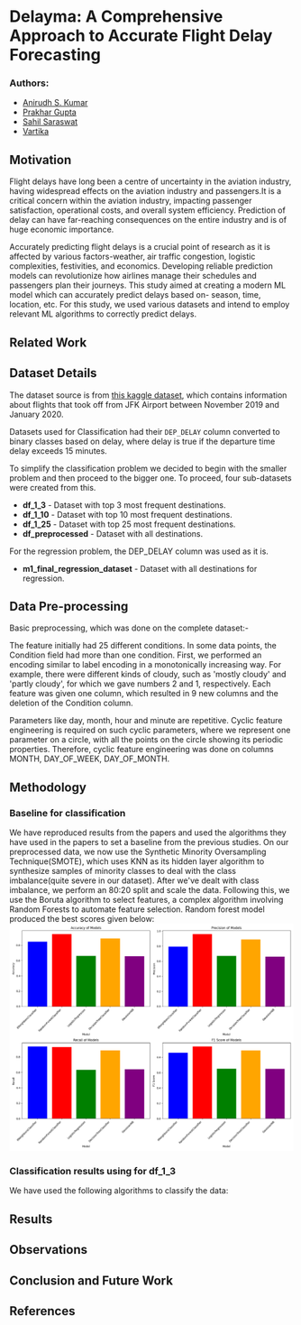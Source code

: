 # Delayma: A Comprehensive Approach to Accurate Flight Delay Forecasting

### Authors:
- [Anirudh S. Kumar](https://github.com/Anirudh-S-Kumar)
- [Prakhar Gupta](https://github.com/Prakhar-Gupta-03)
- [Sahil Saraswat](https://github.com/sahilence)
- [Vartika](https://github.com/Vartika2401)

## Motivation
Flight delays have long been a centre of uncertainty in the aviation industry, having widespread effects on the aviation industry and passengers.It is a critical concern within the aviation industry, impacting passenger satisfaction, operational costs, and overall system efficiency. Prediction of delay can have far-reaching consequences on the entire industry and is of huge economic importance. 

Accurately predicting flight delays is a crucial point of research as it is affected by various factors-weather, air traffic congestion, logistic complexities, festivities, and economics. Developing reliable prediction models can revolutionize how airlines manage their schedules and passengers plan their journeys. This study aimed at creating a modern ML model which can accurately predict delays based on- season, time, location, etc. For this study, we used various datasets and intend to employ relevant ML algorithms to correctly predict delays. 

## Related Work

## Dataset Details
The dataset source is from [this kaggle dataset](https://www.kaggle.com/datasets/threnjen/2019-airline-delays-and-cancellations), which contains information about flights that took off from JFK Airport between November 2019 and January 2020.

Datasets used for Classification had their `DEP_DELAY` column converted to binary classes based on delay, where delay is true if the departure time delay exceeds 15 minutes.

To simplify the classification problem we decided to begin with the smaller problem and then proceed to the bigger one. To proceed, four sub-datasets were created from this.
- **df_1_3** - Dataset with top 3 most frequent destinations.
- **df_1_10** - Dataset with top 10 most frequent destinations.
- **df_1_25** - Dataset with top 25 most frequent destinations.
- **df_preprocessed** - Dataset with all destinations.

For the regression problem, the DEP_DELAY column was used as it is.
- **m1_final_regression_dataset** - Dataset with all destinations for regression.



## Data Pre-processing
Basic preprocessing, which was done on the complete dataset:-
    
The feature initially had 25 different conditions. In some data points, the Condition field had more than one condition. First, we performed an encoding similar to label encoding in a monotonically increasing way. For example, there were different kinds of cloudy, such as 'mostly cloudy' and 'partly cloudy', for which we gave numbers 2 and 1, respectively. Each feature was given one column, which resulted in 9 new columns and the deletion of the Condition column.

Parameters like day, month, hour and minute are repetitive. Cyclic feature engineering is required on such cyclic parameters, where we represent one parameter on a circle, with all the points on the circle showing its periodic properties. Therefore, cyclic feature engineering was done on columns MONTH, DAY_OF_WEEK, DAY_OF_MONTH.  

## Methodology
### Baseline for classification
We have reproduced results from the papers and used the algorithms they have used in the papers to set a baseline from the previous studies. On our preprocessed data, we now use the Synthetic Minority Oversampling Technique(SMOTE), which uses KNN as its hidden layer algorithm to synthesize samples of minority classes to deal with the class imbalance(quite severe in our dataset). After we've dealt with class imbalance, we perform an 80:20 split and scale the data. Following this, we use the Boruta algorithm to select features, a complex algorithm involving Random Forests to automate feature selection. Random forest model produced the best scores given below:
![Baseline Results](images/baseline_performance.png)

### Classification results using for df_1_3
We have used the following algorithms to classify the data:


## Results

## Observations

## Conclusion and Future Work

## References

